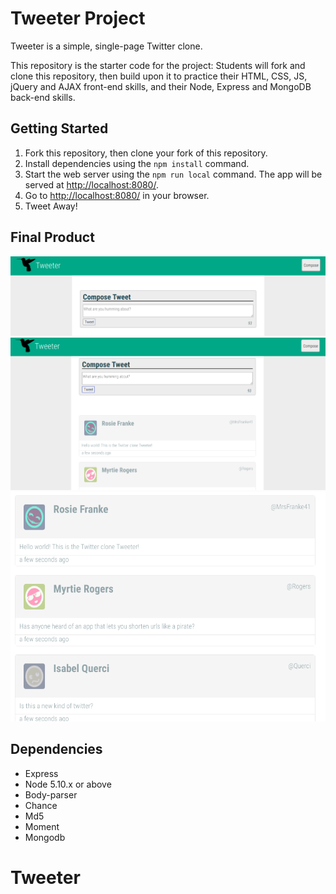 # Tweeter Project

Tweeter is a simple, single-page Twitter clone.

This repository is the starter code for the project: Students will fork and clone this repository, then build upon it to practice their HTML, CSS, JS, jQuery and AJAX front-end skills, and their Node, Express and MongoDB back-end skills.

## Getting Started

1. Fork this repository, then clone your fork of this repository.
2. Install dependencies using the `npm install` command.
3. Start the web server using the `npm run local` command. The app will be served at <http://localhost:8080/>.
4. Go to <http://localhost:8080/> in your browser.
5. Tweet Away!

## Final Product

!["This is the home page navigation bar"](https://github.com/AaronBolarinho/Tweeter-Project/blob/master/docs/NavBar.png?raw=true)
!["This is the home page"](https://github.com/AaronBolarinho/Tweeter-Project/blob/master/docs/mainPage.png?raw=true)
!["These are a few tweets from recent users"](https://github.com/AaronBolarinho/Tweeter-Project/blob/master/docs/recentUsers.png?raw=true)

## Dependencies

- Express
- Node 5.10.x or above
- Body-parser
- Chance
- Md5
- Moment
- Mongodb
# Tweeter
